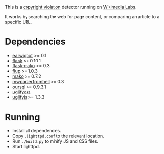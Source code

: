 This is a [copyright violation](https://en.wikipedia.org/wiki/WP:COPYVIO)
detector running on [Wikimedia Labs](https://tools.wmflabs.org/copyvios).

It works by searching the web for page content, or comparing an article to a
specific URL.

Dependencies
============

* [earwigbot](https://github.com/earwig/earwigbot) >= 0.1
* [flask](http://flask.pocoo.org/) >= 0.10.1
* [flask-mako](https://pythonhosted.org/Flask-Mako/) >= 0.3
* [flup](http://trac.saddi.com/flup) >= 1.0.3
* [mako](http://www.makotemplates.org/) >= 0.7.2
* [mwparserfromhell](https://github.com/earwig/mwparserfromhell) >= 0.3
* [oursql](http://packages.python.org/oursql/) >= 0.9.3.1
* [uglifycss](https://github.com/fmarcia/UglifyCSS/)
* [uglifyjs](https://github.com/mishoo/UglifyJS/) >= 1.3.3

Running
=======

- Install all dependencies.
- Copy `.lighttpd.conf` to the relevant location.
- Run `./build.py` to minify JS and CSS files.
- Start lighttpd.
